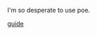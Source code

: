 I'm so desperate to use poe.

[guide](https://docs.google.com/presentation/d/1UQooaQ2PJMRWA8uVUZvmeUavNIShPoX_OnB7y6KpukY/edit?usp=sharing)
